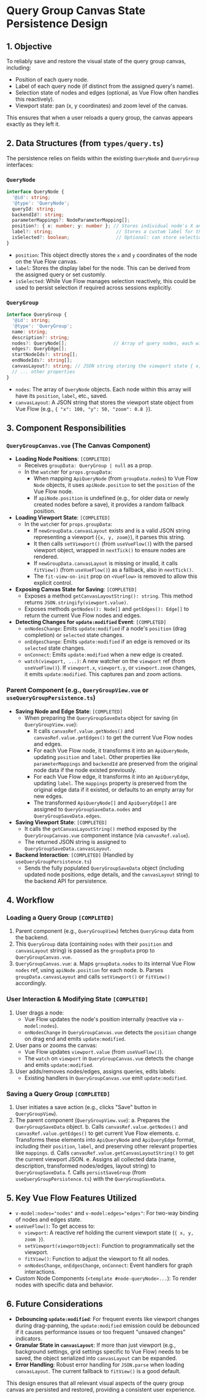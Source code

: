 # Query Group Canvas State Persistence Design

## 1. Objective

To reliably save and restore the visual state of the query group canvas, including:
-   Position of each query node.
-   Label of each query node (if distinct from the assigned query's name).
-   Selection state of nodes and edges (optional, as Vue Flow often handles this reactively).
-   Viewport state: pan (x, y coordinates) and zoom level of the canvas.

This ensures that when a user reloads a query group, the canvas appears exactly as they left it.

## 2. Data Structures (from `types/query.ts`)

The persistence relies on fields within the existing `QueryNode` and `QueryGroup` interfaces:

### `QueryNode`
```typescript
interface QueryNode {
  '@id': string;
  '@type': 'QueryNode';
  queryId: string;
  backendId?: string;
  parameterMappings?: NodeParameterMapping[];
  position?: { x: number; y: number }; // Stores individual node's X and Y coordinates
  label?: string;                       // Stores a custom label for the node on the canvas
  isSelected?: boolean;                 // Optional: can store selection state if needed beyond Vue Flow's internal handling
}
```
-   `position`: This object directly stores the `x` and `y` coordinates of the node on the Vue Flow canvas.
-   `label`: Stores the display label for the node. This can be derived from the assigned query or set customly.
-   `isSelected`: While Vue Flow manages selection reactively, this could be used to persist selection if required across sessions explicitly.

### `QueryGroup`
```typescript
interface QueryGroup {
  '@id': string;
  '@type': 'QueryGroup';
  name: string;
  description?: string;
  nodes?: QueryNode[];                 // Array of query nodes, each with its state
  edges?: QueryEdge[];
  startNodeIds?: string[];
  endNodeIds?: string[];
  canvasLayout?: string; // JSON string storing the viewport state { x, y, zoom }
  // ... other properties
}
```
-   `nodes`: The array of `QueryNode` objects. Each node within this array will have its `position`, `label`, etc., saved.
-   `canvasLayout`: A JSON string that stores the viewport state object from Vue Flow (e.g., `{ "x": 100, "y": 50, "zoom": 0.8 }`).

## 3. Component Responsibilities

### `QueryGroupCanvas.vue` (The Canvas Component)

-   **Loading Node Positions**: `[COMPLETED]`
    -   Receives `groupData: QueryGroup | null` as a prop.
    -   In the `watch`er for `props.groupData`:
        -   When mapping `ApiQueryNode` (from `groupData.nodes`) to Vue Flow `Node` objects, it uses `apiNode.position` to set the `position` of the Vue Flow node.
        -   If `apiNode.position` is undefined (e.g., for older data or newly created nodes before a save), it provides a random fallback position.
-   **Loading Viewport State**: `[COMPLETED]`
    -   In the `watch`er for `props.groupData`:
        -   If `newGroupData.canvasLayout` exists and is a valid JSON string representing a viewport (`{x, y, zoom}`), it parses this string.
        -   It then calls `setViewport()` (from `useVueFlow()`) with the parsed viewport object, wrapped in `nextTick()` to ensure nodes are rendered.
        -   If `newGroupData.canvasLayout` is missing or invalid, it calls `fitView()` (from `useVueFlow()`) as a fallback, also in `nextTick()`.
        -   The `fit-view-on-init` prop on `<VueFlow>` is removed to allow this explicit control.
-   **Exposing Canvas State for Saving**: `[COMPLETED]`
    -   Exposes a method `getCanvasLayoutString(): string`. This method returns `JSON.stringify(viewport.value)`.
    -   Exposes methods `getNodes(): Node[]` and `getEdges(): Edge[]` to return the current Vue Flow nodes and edges.
-   **Detecting Changes for `update:modified` Event**: `[COMPLETED]`
    -   `onNodesChange`: Emits `update:modified` if a node's `position` (drag completion) or `selected` state changes.
    -   `onEdgesChange`: Emits `update:modified` if an edge is removed or its `selected` state changes.
    -   `onConnect`: Emits `update:modified` when a new edge is created.
    -   `watch(viewport, ...)`: A new watcher on the `viewport` ref (from `useVueFlow()`). If `viewport.x`, `viewport.y`, or `viewport.zoom` changes, it emits `update:modified`. This captures pan and zoom actions.

### Parent Component (e.g., `QueryGroupView.vue` or `useQueryGroupPersistence.ts`)

-   **Saving Node and Edge State**: `[COMPLETED]`
    -   When preparing the `QueryGroupSaveData` object for saving (in `QueryGroupView.vue`):
        -   It calls `canvasRef.value.getNodes()` and `canvasRef.value.getEdges()` to get the current Vue Flow nodes and edges.
        -   For each Vue Flow node, it transforms it into an `ApiQueryNode`, updating `position` and `label`. Other properties like `parameterMappings` and `backendId` are preserved from the original node data if the node existed previously.
        -   For each Vue Flow edge, it transforms it into an `ApiQueryEdge`, updating `label`. The `mappings` property is preserved from the original edge data if it existed, or defaults to an empty array for new edges.
        -   The transformed `ApiQueryNode[]` and `ApiQueryEdge[]` are assigned to `QueryGroupSaveData.nodes` and `QueryGroupSaveData.edges`.
-   **Saving Viewport State**: `[COMPLETED]`
    -   It calls the `getCanvasLayoutString()` method exposed by the `QueryGroupCanvas.vue` component instance (via `canvasRef.value`).
    -   The returned JSON string is assigned to `QueryGroupSaveData.canvasLayout`.
-   **Backend Interaction**: `[COMPLETED]` (Handled by `useQueryGroupPersistence.ts`)
    -   Sends the fully populated `QueryGroupSaveData` object (including updated node positions, edge details, and the `canvasLayout` string) to the backend API for persistence.

## 4. Workflow

### Loading a Query Group `[COMPLETED]`

1.  Parent component (e.g., `QueryGroupView`) fetches `QueryGroup` data from the backend.
2.  This `QueryGroup` data (containing `nodes` with their `position` and `canvasLayout` string) is passed as the `groupData` prop to `QueryGroupCanvas.vue`.
3.  `QueryGroupCanvas.vue`:
    a.  Maps `groupData.nodes` to its internal Vue Flow `nodes` ref, using `apiNode.position` for each node.
    b.  Parses `groupData.canvasLayout` and calls `setViewport()` or `fitView()` accordingly.

### User Interaction & Modifying State `[COMPLETED]`

1.  User drags a node:
    -   Vue Flow updates the node's position internally (reactive via `v-model:nodes`).
    -   `onNodesChange` in `QueryGroupCanvas.vue` detects the `position` change on drag end and emits `update:modified`.
2.  User pans or zooms the canvas:
    -   Vue Flow updates `viewport.value` (from `useVueFlow()`).
    -   The `watch` on `viewport` in `QueryGroupCanvas.vue` detects the change and emits `update:modified`.
3.  User adds/removes nodes/edges, assigns queries, edits labels:
    -   Existing handlers in `QueryGroupCanvas.vue` emit `update:modified`.

### Saving a Query Group `[COMPLETED]`

1.  User initiates a save action (e.g., clicks "Save" button in `QueryGroupView`).
2.  The parent component (`QueryGroupView.vue`):
    a.  Prepares the `QueryGroupSaveData` object.
    b.  Calls `canvasRef.value.getNodes()` and `canvasRef.value.getEdges()` to get current Vue Flow elements.
    c.  Transforms these elements into `ApiQueryNode` and `ApiQueryEdge` format, including their `position`, `label`, and preserving other relevant properties like `mappings`.
    d.  Calls `canvasRef.value.getCanvasLayoutString()` to get the current viewport JSON.
    e.  Assigns all collected data (name, description, transformed nodes/edges, layout string) to `QueryGroupSaveData`.
    f.  Calls `persistSaveGroup` (from `useQueryGroupPersistence.ts`) with the `QueryGroupSaveData`.

## 5. Key Vue Flow Features Utilized

-   `v-model:nodes="nodes"` and `v-model:edges="edges"`: For two-way binding of nodes and edges state.
-   `useVueFlow()`: To get access to:
    -   `viewport`: A reactive ref holding the current viewport state (`{ x, y, zoom }`).
    -   `setViewport(viewportObject)`: Function to programmatically set the viewport.
    -   `fitView()`: Function to adjust the viewport to fit all nodes.
    -   `onNodesChange`, `onEdgesChange`, `onConnect`: Event handlers for graph interactions.
-   Custom Node Components (`<template #node-queryNode>...`): To render nodes with specific data and behavior.

## 6. Future Considerations

-   **Debouncing `update:modified`**: For frequent events like viewport changes during drag-panning, the `update:modified` emission could be debounced if it causes performance issues or too frequent "unsaved changes" indicators.
-   **Granular State in `canvasLayout`**: If more than just viewport (e.g., background settings, grid settings specific to Vue Flow) needs to be saved, the object serialized into `canvasLayout` can be expanded.
-   **Error Handling**: Robust error handling for `JSON.parse` when loading `canvasLayout`. The current fallback to `fitView()` is a good default.

This design ensures that all relevant visual aspects of the query group canvas are persisted and restored, providing a consistent user experience.
